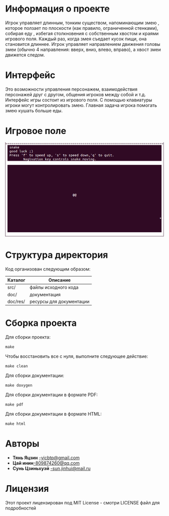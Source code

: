 # Информация о проекте
Игрок управляет длинным, тонким существом, напоминающим змею , которое ползает по плоскости (как правило, ограниченной стенками), собирая еду , избегая столкновения с собственным хвостом и краями игрового поля.  Каждый раз, когда змея съедает кусок пищи, она становится длиннее.  Игрок управляет направлением движения головы змеи (обычно 4 направления: вверх, вниз, влево, вправо), а хвост змеи движется следом.

# Интерфейс
Это возможности управления персонажем, взаимодействия персонажей друг с другом, общения игроков между собой и т.д.  Интерфейс игры состоит из  игрового поля. С помощью клавиатуры игроки могут контролировать змею.  Главная задача игрока помогать змею кушать больше еды. 

# Игровое поле
![Image alt](https://github.com/TianYJ1/polytech.cs.2017.spring_project/raw/master/doc/res/play.png)

# Структура директория
Код организован следующим образом:

 Каталог    |  Описание
----------------  |--------------------------
src/            | файлы исходного кода 
doc/            | документация
doc/res/        | ресурсы для документации

# Сборка проекта

Для сборки проекта:
````
make
````
Чтобы восстановить все с нуля, выполните следующее действие:
````
make clean
````
Для сборки документации:
````
make doxygen
````
Для сборки документации в формате PDF:
````
make pdf
````
Для сборки документации в формате HTML:
````
make html
````

# Авторы
* **Тянь Яцзин** -yjcbtp@gmail.com
* **Цай инин**-809874260@qq.com
* **Сунь Цзиньхуэй** -sun.jinhui@mail.ru

# Лицензия
Этот проект лицензирован под MIT License - смотри LICENSE файл для подробностей

